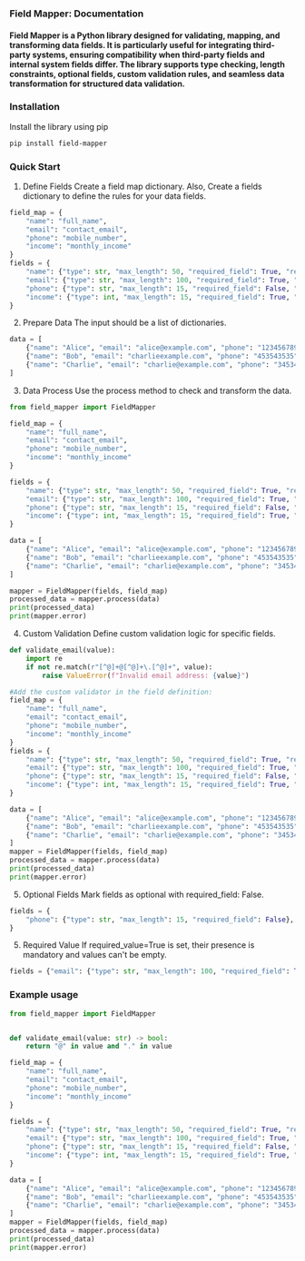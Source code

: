 ### Field Mapper: Documentation
#### Field Mapper is a Python library designed for validating, mapping, and transforming data fields. It is particularly useful for integrating third-party systems, ensuring compatibility when third-party fields and internal system fields differ. The library supports type checking, length constraints, optional fields, custom validation rules, and seamless data transformation for structured data validation.
### Installation
Install the library using pip
```bash
pip install field-mapper
```

### Quick Start
1. Define Fields
Create a field map dictionary.
Also, Create a fields dictionary to define the rules for your data fields.
```python
field_map = {
    "name": "full_name",
    "email": "contact_email",
    "phone": "mobile_number",
    "income": "monthly_income"
}
fields = {
    "name": {"type": str, "max_length": 50, "required_field": True, "required_value":True},
    "email": {"type": str, "max_length": 100, "required_field": True, "required_value":True},
    "phone": {"type": str, "max_length": 15, "required_field": False, "required_value":False},
    "income": {"type": int, "max_length": 15, "required_field": True, "required_value":False}
}
```

2. Prepare Data
The input should be a list of dictionaries.
```python
data = [
    {"name": "Alice", "email": "alice@example.com", "phone": "1234567890"},
    {"name": "Bob", "email": "charlieexample.com", "phone": "453543535", "income":0},
    {"name": "Charlie", "email": "charlie@example.com", "phone": "34534523", "income":0}
]
```

3. Data Process
Use the process method to check and transform the data.

```python
from field_mapper import FieldMapper

field_map = {
    "name": "full_name",
    "email": "contact_email",
    "phone": "mobile_number",
    "income": "monthly_income"
}

fields = {
    "name": {"type": str, "max_length": 50, "required_field": True, "required_value":True},
    "email": {"type": str, "max_length": 100, "required_field": True, "required_value":True},
    "phone": {"type": str, "max_length": 15, "required_field": False, "required_value":False},
    "income": {"type": int, "max_length": 15, "required_field": True, "required_value":False}
}

data = [
    {"name": "Alice", "email": "alice@example.com", "phone": "1234567890"},
    {"name": "Bob", "email": "charlieexample.com", "phone": "453543535", "income":0},
    {"name": "Charlie", "email": "charlie@example.com", "phone": "34534523", "income":0}
]

mapper = FieldMapper(fields, field_map)
processed_data = mapper.process(data)
print(processed_data)
print(mapper.error)

```

4. Custom Validation
Define custom validation logic for specific fields.

```python
def validate_email(value):  
    import re  
    if not re.match(r"[^@]+@[^@]+\.[^@]+", value):  
        raise ValueError(f"Invalid email address: {value}")  

#Add the custom validator in the field definition:
field_map = {
    "name": "full_name",
    "email": "contact_email",
    "phone": "mobile_number",
    "income": "monthly_income"
}
fields = {
    "name": {"type": str, "max_length": 50, "required_field": True, "required_value":True},
    "email": {"type": str, "max_length": 100, "required_field": True, "required_value":True, "custom": validate_email},
    "phone": {"type": str, "max_length": 15, "required_field": False, "required_value":False},
    "income": {"type": int, "max_length": 15, "required_field": True, "required_value":False}
}

data = [
    {"name": "Alice", "email": "alice@example.com", "phone": "1234567890"},
    {"name": "Bob", "email": "charlieexample.com", "phone": "453543535", "income":0},
    {"name": "Charlie", "email": "charlie@example.com", "phone": "34534523", "income":0}
]
mapper = FieldMapper(fields, field_map)
processed_data = mapper.process(data)
print(processed_data)
print(mapper.error)

```

5. Optional Fields
Mark fields as optional with required_field: False. 
```python
fields = {
    "phone": {"type": str, "max_length": 15, "required_field": False},
}

```

5. Required Value
If required_value=True is set, their presence is mandatory and values can't be empty. 
```python
fields = {"email": {"type": str, "max_length": 100, "required_field": True, "required_value":True}

```

### Example usage

```python
from field_mapper import FieldMapper


def validate_email(value: str) -> bool:
    return "@" in value and "." in value

field_map = {
    "name": "full_name",
    "email": "contact_email",
    "phone": "mobile_number",
    "income": "monthly_income"
}

fields = {
    "name": {"type": str, "max_length": 50, "required_field": True, "required_value":True},
    "email": {"type": str, "max_length": 100, "required_field": True, "required_value":True, "custom": validate_email},
    "phone": {"type": str, "max_length": 15, "required_field": False, "required_value":False},
    "income": {"type": int, "max_length": 15, "required_field": True, "required_value":False}
}

data = [
    {"name": "Alice", "email": "alice@example.com", "phone": "1234567890"},
    {"name": "Bob", "email": "charlieexample.com", "phone": "453543535", "income":0},
    {"name": "Charlie", "email": "charlie@example.com", "phone": "34534523", "income":0}
]
mapper = FieldMapper(fields, field_map)
processed_data = mapper.process(data)
print(processed_data)
print(mapper.error)
```
